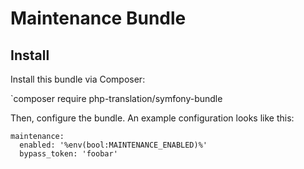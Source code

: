 # Maintenance Bundle

## Install

Install this bundle via Composer:

`composer require php-translation/symfony-bundle

Then, configure the bundle. An example configuration looks like this:

```
maintenance:
  enabled: '%env(bool:MAINTENANCE_ENABLED)%'
  bypass_token: 'foobar'
```

